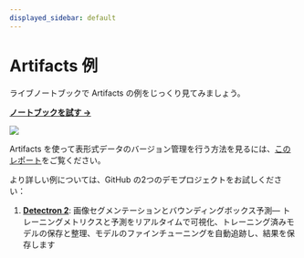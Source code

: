 ```yaml
---
displayed_sidebar: default
---
```



# Artifacts 例

ライブノートブックで Artifacts の例をじっくり見てみましょう。

[**ノートブックを試す →**](https://colab.research.google.com/github/wandb/examples/blob/master/colabs/wandb-artifacts/Pipeline\_Versioning\_with\_W%26B\_Artifacts.ipynb)

![](/images/artifacts/artifacts_colab_notebook.png)

Artifacts を使って表形式データのバージョン管理を行う方法を見るには、[このレポート](http://wandb.me/TBV-Dedup)をご覧ください。

より詳しい例については、GitHub の2つのデモプロジェクトをお試しください：

1. [**Detectron 2**](https://github.com/wandb/artifacts-examples/tree/master/detectron2): 画像セグメンテーションとバウンディングボックス予測— トレーニングメトリクスと予測をリアルタイムで可視化、トレーニング済みモデルの保存と整理、モデルのファインチューニングを自動追跡し、結果を保存します